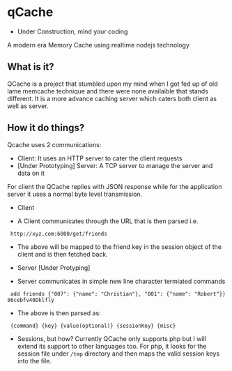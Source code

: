 qCache
======

* Under Construction, mind your coding
 

A modern era Memory Cache using realtime nodejs technology

## What is it?

QCache is a project that stumbled upon my mind when I got fed up of old lame memcache technique and there were none availaible that stands different.
It is a more advance caching server which caters both client as well as server.

## How it do things?

Qcache uses 2 communications:

* Client: It uses an HTTP server to cater the client requests
* [Under Prototyping] Server: A TCP server to manage the server and data on it

For client the QCache replies with JSON response while for the application server it uses a normal byte level transmission.

* Client
 - A Client communicates through the URL that is then parsed i.e.

 ```
  http://xyz.com:6000/get/friends
 ```
- The above will be mapped to the friend key in the session object of the client and is then fetched back.

* Server [Under Protyping]
 - Server communicates in simple new line character termiated commands

 ```
  add friends {"007": {"name": "Christian"}, "001": {"name": "Robert"}} 86cebfv40Dklfly
 ```

 - The above is then parsed as:
 
 ```
  {command} {key} {value(optional)} {sessionKey} {misc}
 ```
 
* Sessions, but how?
  Currently QCache only supports php but I will extend its support to other languages too. For php, it looks for the session file under ```/tmp``` directory and then maps the valid session keys into the file.


